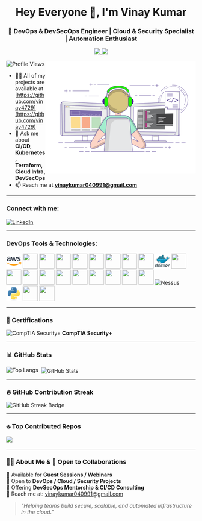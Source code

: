 <h1 align="center">Hey Everyone 👋, I'm Vinay Kumar</h1>

<h3 align="center">🚀 DevOps & DevSecOps Engineer | Cloud & Security Specialist | Automation Enthusiast</h3>

<p align="center">
  <a href="https://github.com/vinay4729">
    <img src="https://img.shields.io/github/followers/vinay4729?label=Follow&style=social" />
  </a>
  <a href="https://www.linkedin.com/in/vinay-kumar-nimmakayala">
    <img src="https://img.shields.io/badge/LinkedIn-Vinay%20Kumar-blue?logo=linkedin&style=flat-square" />
  </a>
</p>

<img align="right" alt="Coding" width="400" src="https://raw.githubusercontent.com/devSouvik/devSouvik/master/gif3.gif">

<p align="left">
  <img src="https://komarev.com/ghpvc/?username=vinay4729&label=Profile%20views&color=0e75b6&style=flat" alt="Profile Views" />
</p>

- 👨‍💻 All of my projects are available at [https://github.com/vinay4729](https://github.com/vinay4729)  
- 💬 Ask me about **CI/CD, Kubernetes, Terraform, Cloud Infra, DevSecOps**  
- 📫 Reach me at **vinaykumar040991@gmail.com**

---

<h3 align="left">Connect with me:</h3>
<p align="left">
  <a href="https://www.linkedin.com/in/vinay-kumar-nimmakayala" target="blank">
    <img align="center" src="https://raw.githubusercontent.com/rahuldkjain/github-profile-readme-generator/master/src/images/icons/Social/linked-in-alt.svg" alt="LinkedIn" height="30" width="40" />
  </a>
</p>

---

<h3 align="left">DevOps Tools & Technologies:</h3>
<p align="left">
  <!-- Cloud Platforms -->
  <img src="https://raw.githubusercontent.com/devicons/devicon/master/icons/amazonwebservices/amazonwebservices-original-wordmark.svg" width="40" height="40"/>
  <img src="https://www.vectorlogo.zone/logos/microsoft_azure/microsoft_azure-icon.svg" width="40" height="40"/>
  <img src="https://www.vectorlogo.zone/logos/cloud-google/cloud-google-icon.svg" width="40" height="40"/>

  <!-- CI/CD -->
  <img src="https://www.vectorlogo.zone/logos/jenkins/jenkins-icon.svg" width="40" height="40"/>
  <img src="https://www.vectorlogo.zone/logos/github/github-icon.svg" width="40" height="40"/>
  <img src="https://www.vectorlogo.zone/logos/githubactions/githubactions-icon.svg" width="40" height="40"/>
  <img src="https://www.vectorlogo.zone/logos/terraformio/terraformio-icon.svg" width="40" height="40"/>
  <img src="https://www.vectorlogo.zone/logos/ansible/ansible-icon.svg" width="40" height="40"/>
  <img src="https://www.vectorlogo.zone/logos/argoprojio/argoprojio-icon.svg" width="40" height="40"/>

  <!-- Containers -->
  <img src="https://raw.githubusercontent.com/devicons/devicon/master/icons/docker/docker-original-wordmark.svg" width="40" height="40"/>
  <img src="https://www.vectorlogo.zone/logos/kubernetes/kubernetes-icon.svg" width="40" height="40"/>
  <img src="https://www.vectorlogo.zone/logos/helmsh/helmsh-icon.svg" width="40" height="40"/>

  <!-- Monitoring -->
  <img src="https://www.vectorlogo.zone/logos/prometheusio/prometheusio-icon.svg" width="40" height="40"/>
  <img src="https://www.vectorlogo.zone/logos/grafana/grafana-icon.svg" width="40" height="40"/>
  <img src="https://www.vectorlogo.zone/logos/splunk/splunk-icon.svg" width="40" height="40"/>
  <img src="https://seeklogo.com/images/M/microsoft-sentinel-logo-378DEB3D4E-seeklogo.com.png" width="40" height="40"/>

  <!-- DevSecOps -->
  <img src="https://www.vectorlogo.zone/logos/owasp/owasp-icon.svg" width="40" height="40"/>
  <img src="https://www.vectorlogo.zone/logos/zaproxy/zaproxy-icon.svg" width="40" height="40"/>
  <img src="https://www.vectorlogo.zone/logos/sonarqube/sonarqube-icon.svg" width="40" height="40"/>
  <img src="https://www.vectorlogo.zone/logos/qualys/qualys-icon.svg" width="40" height="40"/>
  <img src="https://upload.wikimedia.org/wikipedia/commons/3/3b/Tenable_logo.png" width="40" height="40" alt="Nessus"/>

  <!-- Scripting -->
  <img src="https://raw.githubusercontent.com/devicons/devicon/master/icons/python/python-original.svg" width="40" height="40"/>
  <img src="https://www.vectorlogo.zone/logos/powershell/powershell-icon.svg" width="40" height="40"/>
  <img src="https://www.vectorlogo.zone/logos/gnu_bash/gnu_bash-icon.svg" width="40" height="40"/>
</p>

---

### 📜 Certifications

<p align="left">
  <img src="https://images.credly.com/images/633f6dc7-cb52-4c46-88a4-6346b6b37e33/CompTIA_Security_2Bce.png" alt="CompTIA Security+" width="50" />
  <strong>CompTIA Security+</strong>
</p>

---

### 📊 GitHub Stats

<p>
  <img align="left" src="https://github-readme-stats.vercel.app/api/top-langs?username=vinay4729&show_icons=true&locale=en&layout=compact&theme=vue&hide_border=true" alt="Top Langs" />
</p>

<p>&nbsp;
  <img align="center" src="https://github-readme-stats.vercel.app/api?username=vinay4729&show_icons=true&locale=en&theme=vue&hide_border=true" alt="GitHub Stats" />
</p>

---

### 🔥 GitHub Contribution Streak

![GitHub Streak Badge](https://img.shields.io/badge/GitHub%20Streak-Active-brightgreen?logo=github&style=for-the-badge)

---

### 🔝 Top Contributed Repos

![](https://github-contributor-stats.vercel.app/api?username=vinay4729&limit=5&theme=flat&combine_all_yearly_contributions=true)

---

### 👨‍💼 About Me & 🤝 Open to Collaborations

🎤 Available for **Guest Sessions / Webinars**  
🤝 Open to **DevOps / Cloud / Security Projects**  
💼 Offering **DevSecOps Mentorship & CI/CD Consulting**  
📧 Reach me at: [vinaykumar040991@gmail.com](mailto:vinaykumar040991@gmail.com)

> _"Helping teams build secure, scalable, and automated infrastructure in the cloud."_
